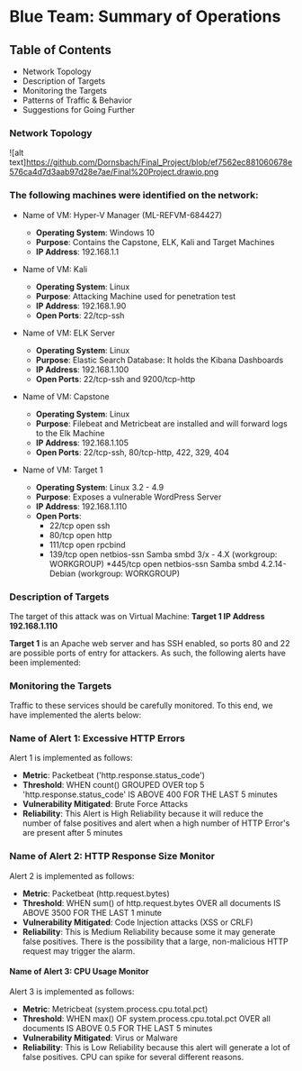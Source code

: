# Blue Team: Summary of Operations

## Table of Contents
- Network Topology
- Description of Targets
- Monitoring the Targets
- Patterns of Traffic & Behavior
- Suggestions for Going Further

### Network Topology
![alt text]https://github.com/Dornsbach/Final_Project/blob/ef7562ec881060678e576ca4d7d3aab97d28e7ae/Final%20Project.drawio.png

### The following machines were identified on the network:

- Name of VM: Hyper-V Manager (ML-REFVM-684427)
  - **Operating System**: Windows 10
  - **Purpose**: Contains the Capstone, ELK, Kali and Target Machines
  - **IP Address**: 192.168.1.1

- Name of VM: Kali 
  - **Operating System**: Linux
  - **Purpose**: Attacking Machine used for penetration test 
  - **IP Address**: 192.168.1.90 
  - **Open Ports**: 22/tcp-ssh

- Name of VM: ELK Server
  - **Operating System**: Linux 
  - **Purpose**: Elastic Search Database: It holds the Kibana Dashboards
  - **IP Address**: 192.168.1.100
  - **Open Ports**: 22/tcp-ssh and 9200/tcp-http

- Name of VM: Capstone
  - **Operating System**: Linux
  - **Purpose**: Filebeat and Metricbeat are installed and will forward logs to the Elk Machine
  - **IP Address**: 192.168.1.105
  - **Open Ports**: 22/tcp-ssh, 80/tcp-http, 422, 329, 404

- Name of VM: Target 1
  - **Operating System**: Linux 3.2 - 4.9
  - **Purpose**: Exposes a vulnerable WordPress Server
  - **IP Address**: 192.168.1.110
  - **Open Ports**:
    * 22/tcp open ssh
    * 80/tcp open http
    * 111/tcp open rpcbind
    * 139/tcp open netbios-ssn Samba smbd 3/x - 4.X (workgroup: WORKGROUP)
    *445/tcp open netbios-ssn Samba smbd 4.2.14-Debian (workgroup: WORKGROUP)

### Description of Targets

The target of this attack was on Virtual Machine: **Target 1 IP Address 192.168.1.110**

**Target 1** is an Apache web server and has SSH enabled, so ports 80 and 22 are possible ports of entry for attackers. As such, the following alerts have been implemented:

### Monitoring the Targets

Traffic to these services should be carefully monitored. To this end, we have implemented the alerts below:

### Name of Alert 1: Excessive HTTP Errors

Alert 1 is implemented as follows:
  - **Metric**: Packetbeat ('http.response.status_code')
  - **Threshold**: WHEN count() GROUPED OVER top 5 'http.response.status_code' IS ABOVE 400 FOR THE LAST 5 minutes
  - **Vulnerability Mitigated**: Brute Force Attacks 
  - **Reliability**: This Alert is High Reliability because it will reduce the number of false positives and alert when a high number of HTTP Error's are present after 5 minutes

### Name of Alert 2: HTTP Response Size Monitor

Alert 2 is implemented as follows:
  - **Metric**: Packetbeat (http.request.bytes)
  - **Threshold**: WHEN sum() of http.request.bytes OVER all documents IS ABOVE 3500 FOR THE LAST 1 minute
  - **Vulnerability Mitigated**: Code Injection attacks (XSS or CRLF)
  - **Reliability**: This is Medium Reliability because some it may generate false positives. There is the possibility that a large, non-malicious HTTP request may trigger the alarm.

#### Name of Alert 3: CPU Usage Monitor

Alert 3 is implemented as follows:
  - **Metric**: Metricbeat (system.process.cpu.total.pct) 
  - **Threshold**: WHEN max() OF system.process.cpu.total.pct OVER all documents IS ABOVE 0.5 FOR THE LAST 5 minutes
  - **Vulnerability Mitigated**: Virus or Malware
  - **Reliability**: This is Low Reliability because this alert will generate a lot of false positives. CPU can spike for several different reasons.
